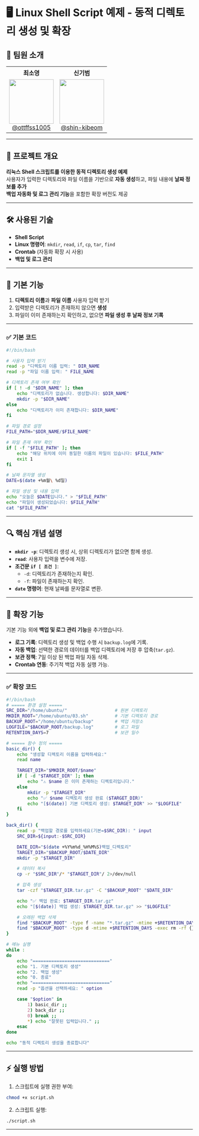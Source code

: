# 🖥️ Linux Shell Script 예제 - 동적 디렉토리 생성 및 확장

## 👥 팀원 소개
<table>
  <tr>
    <th>최소영</th>
    <th>신기범</th>
  </tr>
  <tr>
    <td align="center">
      <img src="https://github.com/ottffss1005.png" width="120" /><br/>
      <a href="https://github.com/ottffss1005">@ottffss1005</a>
    </td>
    <td align="center">
      <img src="https://github.com/shin-kibeom.png" width="120" /><br/>
      <a href="https://github.com/shin-kibeom">@shin-kibeom</a>
    </td>
  </tr>
</table>

---

## 📌 프로젝트 개요
**리눅스 Shell 스크립트를 이용한 동적 디렉토리 생성 예제**  
사용자가 입력한 디렉토리와 파일 이름을 기반으로 **자동 생성**하고, 파일 내용에 **날짜 정보를 추가**  
**백업 자동화 및 로그 관리 기능**을 포함한 확장 버전도 제공

---

## 🛠️ 사용된 기술
- **Shell Script**
- **Linux 명령어**: `mkdir`, `read`, `if`, `cp`, `tar`, `find`
- **Crontab** (자동화 확장 시 사용)
- **백업 및 로그 관리**

---

## 📂 기본 기능
1. **디렉토리 이름**과 **파일 이름** 사용자 입력 받기
2. 입력받은 디렉토리가 존재하지 않으면 **생성**
3. 파일이 이미 존재하는지 확인하고, 없으면 **파일 생성 후 날짜 정보 기록**

---

### ✅ 기본 코드
```bash
#!/bin/bash

# 사용자 입력 받기
read -p "디렉토리 이름 입력: " DIR_NAME
read -p "파일 이름 입력: " FILE_NAME

# 디렉토리 존재 여부 확인
if [ ! -d "$DIR_NAME" ]; then
    echo "디렉토리가 없습니다. 생성합니다: $DIR_NAME"
    mkdir -p "$DIR_NAME"
else
    echo "디렉토리가 이미 존재합니다: $DIR_NAME"
fi

# 파일 경로 설정
FILE_PATH="$DIR_NAME/$FILE_NAME"

# 파일 존재 여부 확인
if [ -f "$FILE_PATH" ]; then
    echo "해당 위치에 이미 동일한 이름의 파일이 있습니다: $FILE_PATH"
    exit 1
fi

# 날짜 문자열 생성
DATE=$(date +%m월\ %d일)

# 파일 생성 및 내용 입력
echo "오늘은 $DATE입니다." > "$FILE_PATH"
echo "파일이 생성되었습니다: $FILE_PATH"
cat "$FILE_PATH"
```

---

## 🔍 핵심 개념 설명
- **`mkdir -p`**: 디렉토리 생성 시, 상위 디렉토리가 없으면 함께 생성.
- **`read`**: 사용자 입력을 변수에 저장.
- **조건문 `if [ 조건 ]`**:
  - `-d`: 디렉토리가 존재하는지 확인.
  - `-f`: 파일이 존재하는지 확인.
- **`date` 명령어**: 현재 날짜를 문자열로 변환.

---

## 🚀 확장 기능
기본 기능 외에 **백업 및 로그 관리 기능**을 추가했습니다.  
- **로그 기록**: 디렉토리 생성 및 백업 수행 시 `backup.log`에 기록.
- **자동 백업**: 선택한 경로의 데이터를 백업 디렉토리에 저장 후 압축(`tar.gz`).
- **보관 정책**: 7일 이상 된 백업 파일 자동 삭제.
- **Crontab 연동**: 주기적 백업 자동 실행 가능.

---

### ✅ 확장 코드
```bash
#!/bin/bash
# ===== 환경 설정 =====
SRC_DIR="/home/ubuntu/"                  # 원본 디렉토리
MKDIR_ROOT="/home/ubuntu/03.sh"          # 기본 디렉토리 경로
BACKUP_ROOT="/home/ubuntu/backup"        # 백업 저장소
LOGFILE="$BACKUP_ROOT/backup.log"        # 로그 파일
RETENTION_DAYS=7                         # 보관 일수

# ===== 함수 정의 =====
basic_dir() {
    echo "생성할 디렉토리 이름을 입력하세요:"
    read name

    TARGET_DIR="$MKDIR_ROOT/$name"
    if [ -d "$TARGET_DIR" ]; then
        echo "⚠️ $name 은 이미 존재하는 디렉토리입니다."
    else
        mkdir -p "$TARGET_DIR"
        echo "✅ $name 디렉토리 생성 완료 ($TARGET_DIR)"
        echo "[$(date)] 기본 디렉토리 생성: $TARGET_DIR" >> "$LOGFILE"
    fi
}

back_dir() {
    read -p "백업할 경로를 입력하세요(기본=$SRC_DIR): " input
    SRC_DIR=${input:-$SRC_DIR}

    DATE_DIR="$(date +%Y%m%d_%H%M%S)백업_디렉토리"
    TARGET_DIR="$BACKUP_ROOT/$DATE_DIR"
    mkdir -p "$TARGET_DIR"

    # 데이터 복사
    cp -r "$SRC_DIR"/* "$TARGET_DIR"/ 2>/dev/null

    # 압축 생성
    tar -czf "$TARGET_DIR.tar.gz" -C "$BACKUP_ROOT" "$DATE_DIR"

    echo "✅ 백업 완료: $TARGET_DIR.tar.gz"
    echo "[$(date)] 백업 생성: $TARGET_DIR.tar.gz" >> "$LOGFILE"

    # 오래된 백업 삭제
    find "$BACKUP_ROOT" -type f -name "*.tar.gz" -mtime +$RETENTION_DAYS -exec rm -f {} \;
    find "$BACKUP_ROOT" -type d -mtime +$RETENTION_DAYS -exec rm -rf {} \;
}

# 메뉴 실행
while :
do
    echo "============================="
    echo "1. 기본 디렉토리 생성"
    echo "2. 백업 생성"
    echo "0. 종료"
    echo "============================="
    read -p "옵션을 선택하세요: " option

    case "$option" in
        1) basic_dir ;;
        2) back_dir ;;
        0) break ;;
        *) echo "잘못된 입력입니다." ;;
    esac
done

echo "동적 디렉토리 생성을 종료합니다"
```

---

## ⚡ 실행 방법
1. 스크립트에 실행 권한 부여:
```bash
chmod +x script.sh
```
2. 스크립트 실행:
```bash
./script.sh
```

---
